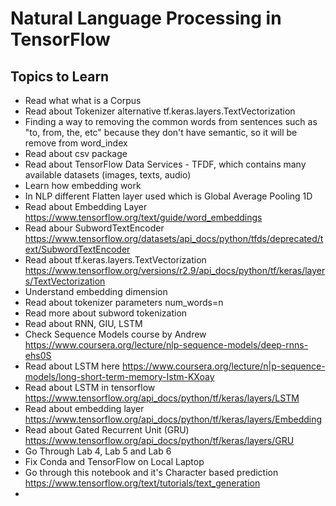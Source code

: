 # Natural Language Processing in TensorFlow


## Topics to Learn

- Read what what is a Corpus
- Read about Tokenizer alternative tf.keras.layers.TextVectorization
- Finding a way to removing the common words from sentences such as "to, from, the, etc" because they don't have semantic, so it will be remove from word_index
- Read about csv package
- Read about TensorFlow Data Services - TFDF, which contains many available datasets (images, texts, audio)
- Learn how embedding work
- In NLP different Flatten layer used which is Global Average Pooling 1D
- Read about Embedding Layer https://www.tensorflow.org/text/guide/word_embeddings
- Read abour SubwordTextEncoder https://www.tensorflow.org/datasets/api_docs/python/tfds/deprecated/text/SubwordTextEncoder
- Read about tf.keras.layers.TextVectorization https://www.tensorflow.org/versions/r2.9/api_docs/python/tf/keras/layers/TextVectorization
- Understand embedding dimension
- Read about tokenizer parameters num_words=n
- Read more about subword tokenization
- Read about RNN, GIU, LSTM
- Check Sequence Models course by Andrew https://www.coursera.org/lecture/nlp-sequence-models/deep-rnns-ehs0S
- Read about LSTM here https://www.coursera.org/lecture/n|p-sequence-models/long-short-term-memory-Istm-KXoay
- Read about LSTM in tensorflow https://www.tensorflow.org/api_docs/python/tf/keras/layers/LSTM
- Read about embedding layer https://www.tensorflow.org/api_docs/python/tf/keras/layers/Embedding
- Read about Gated Recurrent Unit (GRU) https://www.tensorflow.org/api_docs/python/tf/keras/layers/GRU
- Go Through Lab 4, Lab 5 and Lab 6
- Fix Conda and TensorFlow on Local Laptop
- Go through this notebook and it's Character based prediction https://www.tensorflow.org/text/tutorials/text_generation
- 